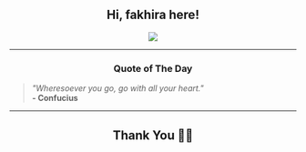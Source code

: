 <h2 align="center"> Hi, fakhira here!</h2>

<p align="center">
<a href="https://github.com/fakhiralkda" alt="github streak"><img src="https://dvst-streak.herokuapp.com/?user=fakhiralkda&theme=tokyonight&fire=DD472C"></a>
</p>

<hr>
<h3 align="center">Quote of The Day</h3>
<p align="center">
<blockquote>
<i>"Wheresoever you go, go with all your heart."</i>
<br>
<b>- Confucius </b>
</blockquote>
</p>


<hr>
<h2 align="center">Thank You 🙏🏼</h2>
